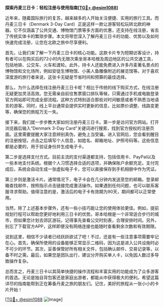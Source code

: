 **探索丹麦三日卡：轻松注册与使用指南[[TG💪+ @esim1088](https://t.me/s/esim1088)]**

近年来，随着国际旅行的复苏，越来越多的人开始关注便捷、实用的旅行工具。而丹麦三日卡（Denmark 3-Day Card）正是这样一款让游客轻松玩转北欧的神器。它不仅涵盖了公共交通、博物馆门票等多方面的优惠，还支持在线注册，省去了传统实体卡的繁琐步骤。本文将带您深入了解丹麦三日卡的功能、优势以及如何快速完成注册，让您在北欧之旅中尽享便利。

首先，让我们来了解一下丹麦三日卡的核心功能。这款卡片专为短期访客设计，持有者可以在购买后的72小时内无限次乘坐哥本哈根及周边地区的公共交通工具，包括地铁、公交车、火车和渡轮。此外，持卡人还能免费进入许多丹麦著名景点的博物馆和文化场所，例如安徒生博物馆、小美人鱼雕像附近的展览馆等。对于喜欢深度游的旅行者来说，这张卡无疑是节省时间和预算的最佳选择。

那么，为什么选择在线注册丹麦三日卡呢？相比于传统的线下购买方式，在线注册无疑更加灵活高效。您无需亲自前往售票窗口排队等候，只需通过手机或电脑登录官方网站即可完成全部流程。这种方式特别适合那些对时间敏感或者不熟悉当地语言的游客。同时，线上平台通常会提供实时更新的信息，比如票价调整、线路变更等，确保您的旅程万无一失。

接下来，我们就一步步教大家如何注册丹麦三日卡。第一步是访问官方网站。打开浏览器后输入“Denmark 3-Day Card”关键词进行搜索，找到官方授权的注册页面。这里需要提醒大家注意辨别真伪，避免上当受骗。进入官网后，您会看到醒目的注册按钮，点击之后填写个人信息，如姓名、邮箱地址、护照号码等。这些信息都是必要的，用于验证身份并生成电子卡。

第二步是选择支付方式。目前主流的支付渠道都支持，包括信用卡、PayPal以及一些本地支付系统。根据个人习惯选择合适的选项，并确保账户余额充足。支付完成后，系统会自动生成一张虚拟电子卡，您可以直接保存到手机相册中作为凭证。

第三步则是激活卡片。通常情况下，电子卡会在几分钟内发送至您的邮箱。登录邮箱查找邮件，按照指示点击链接完成激活操作。如果遇到任何问题，也可以联系客服寻求帮助。值得注意的是，激活后的电子卡有效期为90天，期间都可以正常使用。

当然，除了上述基本步骤外，还有一些小技巧能让您的使用体验更佳。例如，提前规划行程可以帮助您更好地利用三日卡的优势。哥本哈根是一个非常适合步行的城市，但如果您计划去郊区游玩，记得事先查看公交时刻表，合理安排时间。另外，别忘了下载官方APP，这样即便没有网络连接也能随时查看剩余次数和有效期限。

说到这里，相信不少读者已经跃跃欲试了吧！不过，还是有一些注意事项需要牢记在心。首先，确保所使用的设备能够正常显示二维码，因为这是进入公共设施时必不可少的环节。其次，妥善保管好所有相关文件，包括确认邮件、交易记录等，以备不时之需。最后，如果您是团队出行，建议分开购买单人卡，以免因人数过多导致操作复杂。

总而言之，丹麦三日卡以其简单快捷的操作流程和丰富实用的功能成为了众多游客的首选。无论是独自背包客还是家庭出游者，都能从中获得极大的便利。希望这篇详尽的指南能帮到正在筹备丹麦之旅的朋友们。记住，美好的旅程从一张小小的卡片开始！

[[TG💪+ @esim1088](https://t.me/s/esim1088) ![Image](https://i.postimg.cc/4NQfJmqS/Snipaste-2025-05-13-00-14-12.png)]